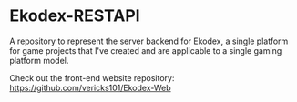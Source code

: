# Ekodex-RESTAPI

A repository to represent the server backend for Ekodex, a single platform for game projects that I've created and are applicable to a single gaming platform model.

Check out the front-end website repository: https://github.com/vericks101/Ekodex-Web
